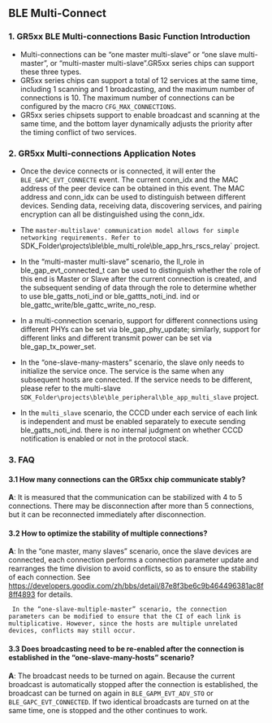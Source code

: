 ## BLE Multi-Connect

### 1. GR5xx BLE Multi-connections Basic Function Introduction

- Multi-connections can be “one master multi-slave” or “one slave multi-master”, or “multi-master multi-slave”.GR5xx series chips can support these three types.
- GR5xx series chips can support a total of 12 services at the same time, including 1 scanning and 1 broadcasting, and the maximum number of connections is 10. The maximum number of connections can be configured by the macro `CFG_MAX_CONNECTIONS`.
- GR5xx series chipsets support to enable broadcast and scanning at the same time, and the bottom layer dynamically adjusts the priority after the timing conflict of two services.

### 2. GR5xx Multi-connections Application Notes

- Once the device connects or is connected, it will enter the `BLE_GAPC_EVT_CONNECTE` event. The current conn_idx and the MAC address of the peer device can be obtained in this event. The MAC address and conn_idx can be used to distinguish between different devices. Sending data, receiving data, discovering services, and pairing encryption can all be distinguished using the conn_idx.

- The `master-multislave' communication model allows for simple networking requirements. Refer to `SDK_Folder\projects\ble\ble_multi_role\ble_app_hrs_rscs_relay` project.
- In the “multi-master multi-slave” scenario, the ll_role in ble_gap_evt_connected_t can be used to distinguish whether the role of this end is Master or Slave after the current connection is created, and the subsequent sending of data through the role to determine whether to use ble_gatts_noti_ind or ble_gattts_noti_ind. ind or ble_gattc_write/ble_gattc_write_no_resp.
- In a multi-connection scenario, support for different connections using different PHYs can be set via ble_gap_phy_update; similarly, support for different links and different transmit power can be set via ble_gap_tx_power_set.
- In the “one-slave-many-masters” scenario, the slave only needs to initialize the service once. The service is the same when any subsequent hosts are connected. If the service needs to be different, please refer to the multi-slave `SDK_Folder\projects\ble\ble_peripheral\ble_app_multi_slave` project.
- In the `multi_slave` scenario, the CCCD under each service of each link is independent and must be enabled separately to execute sending ble_gatts_noti_ind. there is no internal judgment on whether CCCD notification is enabled or not in the protocol stack.

### 3. FAQ

#### 3.1 How many connections can the GR5xx chip communicate stably?

  **A**: It is measured that the communication can be stabilized with 4 to 5 connections. There may be disconnection after more than 5 connections, but it can be reconnected immediately after disconnection.

#### 3.2 How to optimize the stability of multiple connections?

  **A**: In the “one master, many slaves” scenario, once the slave devices are connected, each connection performs a connection parameter update and rearranges the time division to avoid conflicts, so as to ensure the stability of each connection. See https://developers.goodix.com/zh/bbs/detail/87e8f3be6c9b464496381ac8f8ff4893 for details.

     In the “one-slave-multiple-master” scenario, the connection parameters can be modified to ensure that the CI of each link is multiplicative. However, since the hosts are multiple unrelated devices, conflicts may still occur.

#### 3.3 Does broadcasting need to be re-enabled after the connection is established in the “one-slave-many-hosts” scenario?

  **A**: The broadcast needs to be turned on again. Because the current broadcast is automatically stopped after the connection is established, the broadcast can be turned on again in `BLE_GAPM_EVT_ADV_STO` or `BLE_GAPC_EVT_CONNECTED`. If two identical broadcasts are turned on at the same time, one is stopped and the other continues to work.  

  

  
